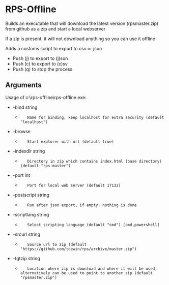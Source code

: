# RPS-Offline
Builds an executable that will download the latest version (rpsmaster.zip) from github as a zip and start a local webserver

If a zip is present, it will not download anything so you can use it offline

Adds a customs script to export to csv or json
* Push (j) to export to (j)son
* Push (c) to export to (c)sv
* Push (q) to stop the process

## Arguments
Usage of c:\rps-offline\rps-offline.exe:
*  -bind string
    *        Name for binding, keep localhost for extra security (default "localhost")
*  -browse
    *        Start explorer with url (default true)
*  -indexdir string
    *        Directory in zip which contains index.html (base directory) (default "rps-master")
*  -port int
    *        Port for local web server (default 17132)
*  -postscript string
    *        Run after json export, if empty, nothing is done
*  -scriptlang string
    *        Select scripting language (default "cmd") [cmd,powershell]
*  -srcurl string
    *        Source url to zip (default "https://github.com/tdewin/rps/archive/master.zip")
*  -tgtzip string
    *        Location where zip is download and where it will be used, alternatively can be used to point to another zip (default "rpsmaster.zip")
